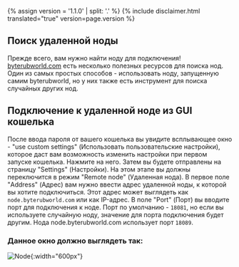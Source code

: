 {% assign version = '1.1.0' | split: '.' %}
{% include disclaimer.html translated="true" version=page.version %}
## Поиск удаленной ноды
Прежде всего, вам нужно найти ноду для подключения! [byterubworld.com](https://byterubworld.com/#nodes) есть несколько полезных ресурсов для поиска нод. Один из самых простых способов - использовать ноду, запущенную самим byterubworld, но у них также есть инструмент для поиска случайных других нод.

## Подключение к удаленной ноде из GUI кошелька
После ввода пароля от вашего кошелька вы увидите всплывающее окно - "use custom settings" (Использовать пользовательские настройки), которое даст вам возможность изменить настройки при первом запуске кошелька. Нажмите на него. Затем вы будете отправлены на страницу "Settings" (Настройки). На этом этапе вы должны переключится в режим "Remote node" (Удаленная нода). В первое поле "Address" (Адрес) вам нужно ввести адрес удаленной ноды, к которой вы хотите подключиться. Этот адрес может выглядеть как `node.byterubworld.com` или как IP-адрес. В поле "Port" (Порт) вы вводите порт для подключения к ноде. Порт по умолчанию - `18081`, но если вы используете случайную ноду, значение для порта подключения будет другим. Нода node.byterubworld.com использует порт `18089`.

### Данное окно должно выглядеть так:
![Node](png/remote_node/remote-node-screenshot.png){:width="600px"}
